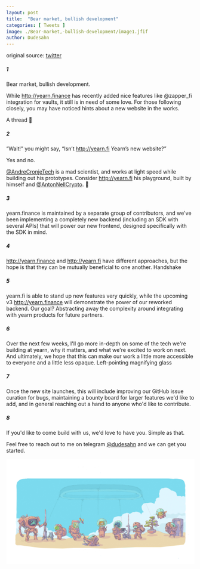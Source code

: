 ```yaml
---
layout: post
title:  "Bear market, bullish development"
categories: [ Tweets ]
image: ./Bear-market,-bullish-development/image1.jfif
author: Dudesahn
---
```


original source: [twitter](https://twitter.com/dudesahn/status/1417898521685078016)

##### 1

Bear market, bullish development.

While http://yearn.finance has recently added nice features like
@zapper_fi
integration for vaults, it still is in need of some love. For those following closely, you may have noticed hints about a new website in the works.

A thread 🧵

##### 2

“Wait!” you might say, “Isn’t http://yearn.fi Yearn’s new website?”

Yes and no.

[@AndreCronjeTech](https://twitter.com/AndreCronjeTech) is a mad scientist, and works at light speed while building out his prototypes. Consider http://yearn.fi his playground, built by himself and [@AntonNellCrypto](https://twitter.com/AntonNellCrypto). 🧪

##### 3

yearn.finance is maintained by a separate group of contributors, and we've been implementing a completely new backend (including an SDK with several APIs) that will power our new frontend, designed specifically with the SDK in mind.

##### 4

http://yearn.finance and http://yearn.fi have different approaches, but the hope is that they can be mutually beneficial to one another. Handshake

##### 5

yearn.fi is able to stand up new features very quickly, while the upcoming v3 http://yearn.finance will demonstrate the power of our reworked backend. Our goal? Abstracting away the complexity around integrating with yearn products for future partners.

##### 6

Over the next few weeks, I'll go more in-depth on some of the tech we're building at yearn, why it matters, and what we're excited to work on next. And ultimately, we hope that this can make our work a little more accessible to everyone and a little less opaque. Left-pointing magnifying glass

##### 7

Once the new site launches, this will include improving our GitHub issue curation for bugs, maintaining a bounty board for larger features we'd like to add, and in general reaching out a hand to anyone who'd like to contribute.

##### 8

If you'd like to come build with us, we'd love to have you. Simple as that.

Feel free to reach out to me on telegram
[@dudesahn](https://twitter.com/dudesahn) and we can get you started.

![](image1.jfif)
